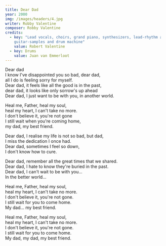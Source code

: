```yaml
---
title: Dear Dad
year: 2000
img: /images/headers/4.jpg
writer: Robby Valentine
composer: Robby Valentine
credits:
  - key: "Lead vocals, choirs, grand piano, synthesizers, lead-rhythm and acoustic guitars, bass
    guitar-samples and drum machine"
    value: Robert Valentine
  - key: Drums
    value: Juan van Emmerloot
---
```


<p>
Dear dad<br />
I know I've disappointed you so bad, dear dad,<br />
all I do is feeling sorry for myself.<br />
Dear dad, it feels like all the good is in the past,<br />
dear dad, it looks like only sorrow's up ahead<br />
Dear dad, I just want to be with you, in another world.</p>

<p>Heal me, Father, heal my soul,<br />
heal my heart, I can't take no more.<br />
I don't believe it, you're not gone<br />
I still wait when you're coming home,<br />
my dad, my best friend.</p>

<p>Dear dad, I realise my life is not so bad, but dad,<br />
I miss the dedication I once had. <br />
Dear dad, sometimes I feel so down,<br />
I don't know how to cure.</p>

<p>Dear dad, remember all the great times that we shared.<br />
Dear dad, I hate to know they're buried in the past.<br />
Dear dad, I can't wait to be with you...<br />
In the better world...</p>

<p>Heal me, Father, heal my soul,<br />
heal my heart, I can't take no more.<br />
I don't believe it, you're not gone.<br />
I still wait for you to come home.<br />
My dad... my best friend.</p>

<p>Heal me, Father, heal my soul,<br />
heal my heart, I can't take no more.<br />
I don't believe it, you're not gone.<br />
I still wait for you to come home.<br />
My dad, my dad, my best friend.</p>